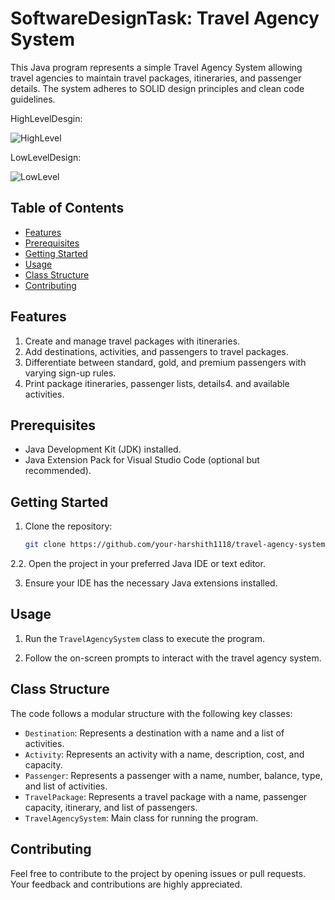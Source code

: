 # SoftwareDesignTask: Travel Agency System
This Java program represents a simple Travel Agency System allowing travel agencies to maintain travel packages, itineraries, and passenger details. The system adheres to SOLID design principles and clean code guidelines.

HighLevelDesgin:


![HighLevel](https://github.com/harshith1118/SoftwareDesignTask/assets/135295464/2fdade2c-a421-4756-bc98-6070a6597bff)

LowLevelDesign:

![LowLevel](https://github.com/harshith1118/SoftwareDesignTask/assets/135295464/a27b249e-ca60-446a-a6c5-a1910b7e4941)


## Table of Contents

- [Features](#features)
- [Prerequisites](#prerequisites)
- [Getting Started](#getting-started)
- [Usage](#usage)
- [Class Structure](#class-structure)
- [Contributing](#contributing)


## Features

1. Create and manage travel packages with itineraries.
2. Add destinations, activities, and passengers to travel packages.
3. Differentiate between standard, gold, and premium passengers with varying sign-up rules.
4. Print package itineraries, passenger lists, details4. and available activities.

## Prerequisites

- Java Development Kit (JDK) installed.
- Java Extension Pack for Visual Studio Code (optional but recommended).

## Getting Started

1. Clone the repository:

   ```bash
   git clone https://github.com/your-harshith1118/travel-agency-system.git


2.2. Open the project in your preferred Java IDE or text editor.

3. Ensure your IDE has the necessary Java extensions installed.

## Usage

1. Run the `TravelAgencySystem` class to execute the program.

2. Follow the on-screen prompts to interact with the travel agency system.

## Class Structure

The code follows a modular structure with the following key classes:

- `Destination`: Represents a destination with a name and a list of activities.
- `Activity`: Represents an activity with a name, description, cost, and capacity.
- `Passenger`: Represents a passenger with a name, number, balance, type, and list of activities.
- `TravelPackage`: Represents a travel package with a name, passenger capacity, itinerary, and list of passengers.
- `TravelAgencySystem`: Main class for running the program.

## Contributing

Feel free to contribute to the project by opening issues or pull requests. Your feedback and contributions are highly appreciated.
